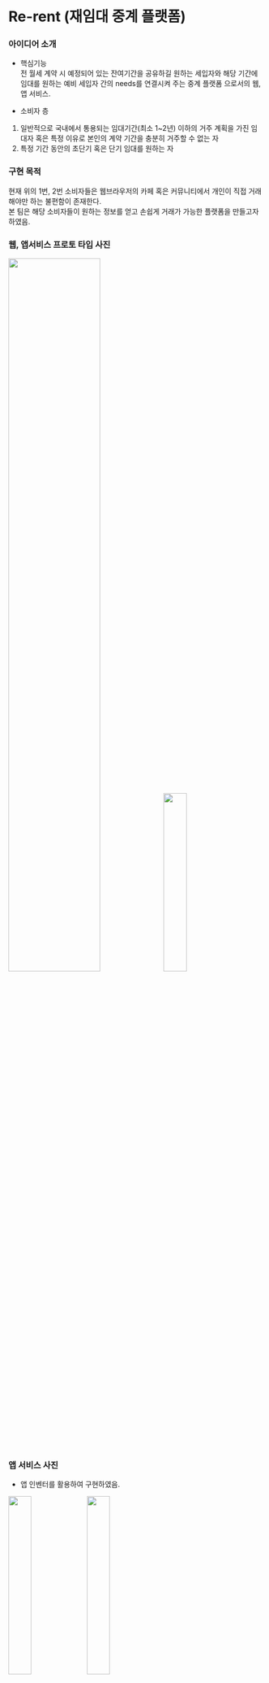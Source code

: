 # Re-rent (재임대 중계 플랫폼)


### 아이디어 소개
- 핵심기능  
전 월세 계약 시 예정되어 있는 잔여기간을 공유하길 원하는 세입자와 해당 기간에 임대를 원하는 예비 세입자 간의 needs를 연결시켜 주는 중계 플랫폼 으로서의 웹, 앱 서비스.


- 소비자 층 
1. 일반적으로 국내에서 통용되는 임대기간(최소 1~2년) 이하의 거주 계획을 가진 임대자 혹은 특정 이유로 본인의 계약 기간을 충분히 거주할 수 없는 자
2. 특정 기간 동안의 초단기 혹은 단기 임대를 원하는 자


### 구현 목적  
현재 위의 1번, 2번 소비자들은 웹브라우저의 카페 혹은 커뮤니티에서 개인이 직접 거래해야만 하는 불편함이 존재한다.  
본 팀은 해당 소비자들이 원하는 정보를 얻고 손쉽게 거래가 가능한 플랫폼을 만들고자 하였음.


### 웹, 앱서비스 프로토 타입 사진
<img src = "https://user-images.githubusercontent.com/88263745/152628848-3d382f56-c17b-450b-9105-f24d1b35c084.png" width="60%" height="60%"> 
<img src = "https://user-images.githubusercontent.com/88263745/152628851-aa907065-f89e-4c88-a232-d31fb7e0f35b.png" width="30%" height="30%">


### 앱 서비스 사진  
* 앱 인벤터를 활용하여 구현하였음.


<img src = "https://user-images.githubusercontent.com/88263745/152628575-d950d49d-0fe0-487f-8eb7-fa0078ffb336.jpg" width="30%" height="30%"> <img src = "https://user-images.githubusercontent.com/88263745/152628579-2d2e3b2e-bc2d-42d3-b65d-ce3b10da085d.jpg" width="30%" height="30%">

<img src = "https://user-images.githubusercontent.com/88263745/152628583-f1ab1d0a-5da1-4bbc-910d-f8fd4aa6ab84.jpg" width="30%" height="30%"> <img src = "https://user-images.githubusercontent.com/88263745/152628584-80f34036-cfe5-44e6-a361-b25da87cdc05.jpg" width="30%" height="30%">

<img src = "https://user-images.githubusercontent.com/88263745/152628586-474c5882-8fea-4393-bddc-4587a466cb9e.jpg" width="30%" height="30%"> <img src = "https://user-images.githubusercontent.com/88263745/152628591-d334a4ef-c175-406a-be62-476f729a4094.jpg" width="30%" height="30%">

<img src = "https://user-images.githubusercontent.com/88263745/152628595-50961973-e2f7-47b0-8534-c48bc3f4f87f.jpg" width="30%" height="30%"> <img src = "https://user-images.githubusercontent.com/88263745/152628598-74b445a6-6a5c-485c-9f06-702a47fdf98b.jpg" width="30%" height="30%">
